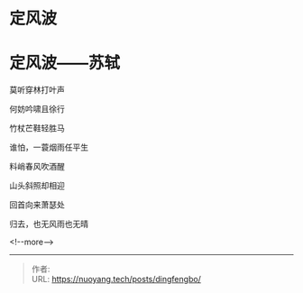 # 定风波


# 定风波——苏轼

莫听穿林打叶声

何妨吟啸且徐行

竹杖芒鞋轻胜马

谁怕，一蓑烟雨任平生

料峭春风吹酒醒

山头斜照却相迎

回首向来萧瑟处

归去，也无风雨也无晴

&lt;!--more--&gt;



---

> 作者:   
> URL: https://nuoyang.tech/posts/dingfengbo/  


